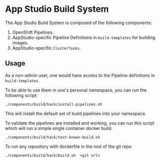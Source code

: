 # App Studio Build System

The App Studio Build System is composed of the following 
components:

1. OpenShift Pipelines. 
2. AppStudio-specific Pipeline Definitions in `build-templates` for building images.
3. AppStudio-specific `ClusterTasks`.


## Usage
 
As a non-admin user, one would have access to the Pipeline definitions in `build-templates`. 

To be able to use them in one's personal namespace, you can run the following script:

```
./components/build/hack/install-pipelines.sh
```
This will install the default set of build pipelines into your namespace. 

To validate the pipelines are installed and working, you can run this script which will run a simple single container docker build. 
```
./components/build/hack/test-known-build.sh
```

To run any repository with dockerfile in the root of the git repo

```
./components/build/hack/build.sh  <git url>
```
